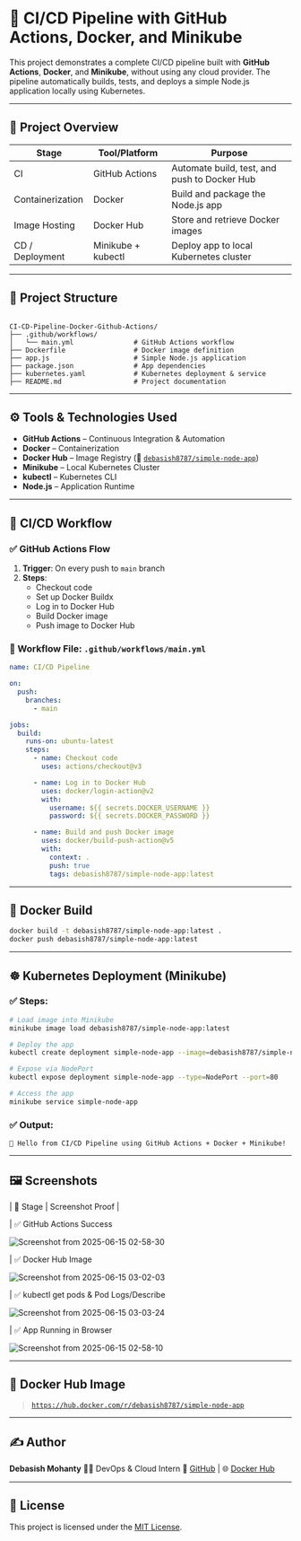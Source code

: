 # 🚀 CI/CD Pipeline with GitHub Actions, Docker, and Minikube

This project demonstrates a complete CI/CD pipeline built with **GitHub Actions**, **Docker**, and **Minikube**, without using any cloud provider. The pipeline automatically builds, tests, and deploys a simple Node.js application locally using Kubernetes.

---

## 🧩 Project Overview

| Stage       | Tool/Platform     | Purpose                                     |
|-------------|-------------------|---------------------------------------------|
| CI          | GitHub Actions     | Automate build, test, and push to Docker Hub |
| Containerization | Docker          | Build and package the Node.js app           |
| Image Hosting | Docker Hub       | Store and retrieve Docker images            |
| CD / Deployment | Minikube + kubectl | Deploy app to local Kubernetes cluster     |

---

## 📁 Project Structure

```

CI-CD-Pipeline-Docker-Github-Actions/
├── .github/workflows/
│   └── main.yml               # GitHub Actions workflow
├── Dockerfile                 # Docker image definition
├── app.js                     # Simple Node.js application
├── package.json               # App dependencies
├── kubernetes.yaml            # Kubernetes deployment & service
├── README.md                  # Project documentation

````

---

## ⚙️ Tools & Technologies Used

- **GitHub Actions** – Continuous Integration & Automation
- **Docker** – Containerization
- **Docker Hub** – Image Registry (🔗 [`debasish8787/simple-node-app`](https://hub.docker.com/r/debasish8787/simple-node-app))
- **Minikube** – Local Kubernetes Cluster
- **kubectl** – Kubernetes CLI
- **Node.js** – Application Runtime

---

## 🔁 CI/CD Workflow

### ✅ GitHub Actions Flow

1. **Trigger**: On every push to `main` branch
2. **Steps**:
   - Checkout code
   - Set up Docker Buildx
   - Log in to Docker Hub
   - Build Docker image
   - Push image to Docker Hub

### 📜 Workflow File: `.github/workflows/main.yml`

```yaml
name: CI/CD Pipeline

on:
  push:
    branches:
      - main

jobs:
  build:
    runs-on: ubuntu-latest
    steps:
      - name: Checkout code
        uses: actions/checkout@v3

      - name: Log in to Docker Hub
        uses: docker/login-action@v2
        with:
          username: ${{ secrets.DOCKER_USERNAME }}
          password: ${{ secrets.DOCKER_PASSWORD }}

      - name: Build and push Docker image
        uses: docker/build-push-action@v5
        with:
          context: .
          push: true
          tags: debasish8787/simple-node-app:latest
````

---

## 🐳 Docker Build

```bash
docker build -t debasish8787/simple-node-app:latest .
docker push debasish8787/simple-node-app:latest
```

---

## ☸️ Kubernetes Deployment (Minikube)

### ✅ Steps:

```bash
# Load image into Minikube
minikube image load debasish8787/simple-node-app:latest

# Deploy the app
kubectl create deployment simple-node-app --image=debasish8787/simple-node-app:latest

# Expose via NodePort
kubectl expose deployment simple-node-app --type=NodePort --port=80

# Access the app
minikube service simple-node-app
```

### ✅ Output:

```
🚀 Hello from CI/CD Pipeline using GitHub Actions + Docker + Minikube!
```

---

## 🖼️ Screenshots

| 📌 Stage | Screenshot Proof |

| ✅ GitHub Actions Success 

![Screenshot from 2025-06-15 02-58-30](https://github.com/user-attachments/assets/7a5f66f5-8856-4bc2-9928-707744785d36)

| ✅ Docker Hub Image  

![Screenshot from 2025-06-15 03-02-03](https://github.com/user-attachments/assets/dfefa70b-899b-45ca-933d-397d88aabb49)

| ✅ kubectl get pods & Pod Logs/Describe 

![Screenshot from 2025-06-15 03-03-24](https://github.com/user-attachments/assets/fc74b14f-aec1-4ac1-a67d-b8c13d3b1a0c)

| ✅ App Running in Browser 

![Screenshot from 2025-06-15 02-58-10](https://github.com/user-attachments/assets/2d19b43c-f21e-4c46-90aa-fd4cc0c5c0ad)

---

## 🔗 Docker Hub Image

> [`https://hub.docker.com/r/debasish8787/simple-node-app`](https://hub.docker.com/r/debasish8787/simple-node-app)

---

## ✍️ Author

**Debasish Mohanty**
👨‍💻 DevOps & Cloud Intern
🔗 [GitHub](https://github.com/Debasish-87) | 🌐 [Docker Hub](https://hub.docker.com/u/debasish8787)

---

## 📜 License

This project is licensed under the [MIT License](LICENSE).

```

